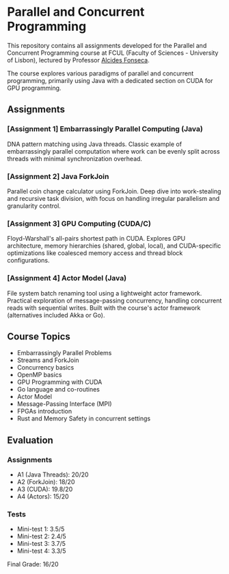# Parallel and Concurrent Programming

This repository contains all assignments developed for the Parallel and Concurrent Programming course at FCUL (Faculty of Sciences - University of Lisbon), lectured by Professor [Alcides Fonseca](https://github.com/alcides).

The course explores various paradigms of parallel and concurrent programming, primarily using Java with a dedicated section on CUDA for GPU programming.

## Assignments

### [Assignment 1] Embarrassingly Parallel Computing (Java)

DNA pattern matching using Java threads. Classic example of embarrassingly parallel computation where work can be evenly split across threads with minimal synchronization overhead.

### [Assignment 2] Java ForkJoin

Parallel coin change calculator using ForkJoin. Deep dive into work-stealing and recursive task division, with focus on handling irregular parallelism and granularity control.

### [Assignment 3] GPU Computing (CUDA/C)

Floyd-Warshall's all-pairs shortest path in CUDA. Explores GPU architecture, memory hierarchies (shared, global, local), and CUDA-specific optimizations like coalesced memory access and thread block configurations.

### [Assignment 4] Actor Model (Java)

File system batch renaming tool using a lightweight actor framework. Practical exploration of message-passing concurrency, handling concurrent reads with sequential writes. Built with the course's actor framework (alternatives included Akka or Go).

## Course Topics

- Embarrassingly Parallel Problems
- Streams and ForkJoin
- Concurrency basics
- OpenMP basics
- GPU Programming with CUDA
- Go language and co-routines
- Actor Model
- Message-Passing Interface (MPI)
- FPGAs introduction
- Rust and Memory Safety in concurrent settings

## Evaluation

### Assignments

- A1 (Java Threads): 20/20
- A2 (ForkJoin): 18/20
- A3 (CUDA): 19.8/20
- A4 (Actors): 15/20

### Tests

- Mini-test 1: 3.5/5
- Mini-test 2: 2.4/5
- Mini-test 3: 3.7/5
- Mini-test 4: 3.3/5

Final Grade: 16/20
